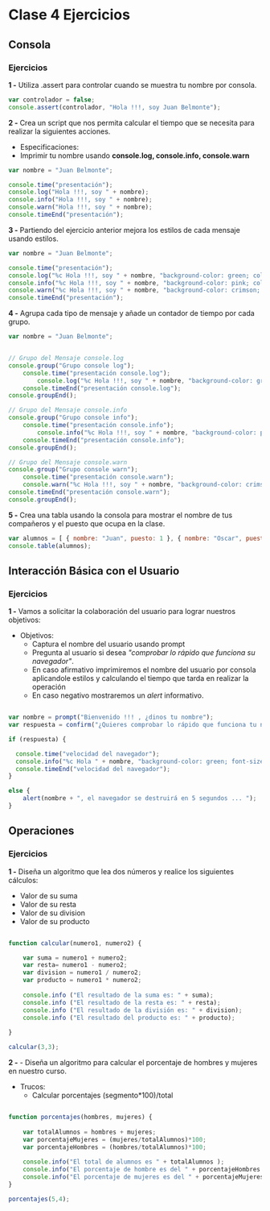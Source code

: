 # Clase 4 Ejercicios
## Consola
### Ejercicios


**1 -** Utiliza .assert para controlar cuando se muestra tu nombre por consola.

```javascript
var controlador = false;
console.assert(controlador, "Hola !!!, soy Juan Belmonte");
```

**2 -** Crea un script que nos permita calcular el tiempo que se necesita para realizar la siguientes acciones.
- Especificaciones:
- Imprimir tu nombre usando **console.log, console.info, console.warn**

```javascript
var nombre = "Juan Belmonte";

console.time("presentación");
console.log("Hola !!!, soy " + nombre);
console.info("Hola !!!, soy " + nombre);
console.warn("Hola !!!, soy " + nombre);
console.timeEnd("presentación");
```

**3 -** Partiendo del ejercicio anterior mejora los estilos de cada mensaje usando estilos.

```javascript
var nombre = "Juan Belmonte";

console.time("presentación");
console.log("%c Hola !!!, soy " + nombre, "background-color: green; color: brown; font-size: 20px;");
console.info("%c Hola !!!, soy " + nombre, "background-color: pink; color: cyan; font-size: 40px;");
console.warn("%c Hola !!!, soy " + nombre, "background-color: crimson; color: black; font-size: 60px;");
console.timeEnd("presentación");
```

**4 -** Agrupa cada tipo de mensaje y añade un contador de tiempo por cada grupo.

```javascript
var nombre = "Juan Belmonte";


// Grupo del Mensaje console.log
console.group("Grupo console log");
	console.time("presentación console.log");
		console.log("%c Hola !!!, soy " + nombre, "background-color: green; color: brown; font-size: 20px;");
	console.timeEnd("presentación console.log");
console.groupEnd();

// Grupo del Mensaje console.info
console.group("Grupo console info");
	console.time("presentación console.info");
		console.info("%c Hola !!!, soy " + nombre, "background-color: pink; color: cyan; font-size: 40px;");
	console.timeEnd("presentación console.info");
console.groupEnd();

// Grupo del Mensaje console.warn
console.group("Grupo console warn");
	console.time("presentación console.warn");
	console.warn("%c Hola !!!, soy " + nombre, "background-color: crimson; color: black; font-size: 60px;");
console.timeEnd("presentación console.warn");
console.groupEnd();

```

**5 -** Crea una tabla usando la consola para mostrar el nombre de tus compañeros y el puesto que ocupa en la clase.

```javascript
var alumnos = [ { nombre: "Juan", puesto: 1 }, { nombre: "Oscar", puesto: 2 }, { nombre: "Paul", puesto: 3 }, { nombre: "Nuria", puesto: 4 }, { nombre: "Noemi", puesto: 5 }, { nombre: "Oliver", puesto: 6 }];
console.table(alumnos);

```


## Interacción Básica con el Usuario
### Ejercicios

**1 -** Vamos a solicitar la colaboración del usuario para lograr nuestros objetivos:
- Objetivos:
	-  Captura el nombre del usuario usando prompt
	-  Pregunta al usuario si desea *"comprobar lo rápido que funciona su navegador"*.
	-  En caso afirmativo imprimiremos el nombre del usuario por consola aplicandole estilos y calculando el tiempo que tarda en realizar la operación
    - En caso negativo mostraremos un *alert* informativo.

```javascript

var nombre = prompt("Bienvenido !!! , ¿dinos tu nombre");
var respuesta = confirm("¿Quieres comprobar lo rápido que funciona tu navegador?");

if (respuesta) {

  console.time("velocidad del navegador");
  console.info("%c Hola " + nombre, "background-color: green; font-size: 30px"); 
  console.timeEnd("velocidad del navegador");
}

else {
	alert(nombre + ", el navegador se destruirá en 5 segundos ... ");
}

```

## Operaciones
### Ejercicios

**1 -** Diseña un algoritmo que lea dos números y realice los siguientes cálculos:
- Valor de su suma
- Valor de su resta
- Valor de su division
- Valor de su producto

```javascript

function calcular(numero1, numero2) {

	var suma = numero1 + numero2;
    var resta= numero1 - numero2;
    var division = numero1 / numero2;
    var producto = numero1 * numero2;
 
    console.info ("El resultado de la suma es: " + suma);
    console.info ("El resultado de la resta es: " + resta);
    console.info ("El resultado de la división es: " + division);
    console.info ("El resultado del producto es: " + producto);
  
}

calcular(3,3);

```

**2 -** - Diseña un algoritmo para calcular el porcentaje de hombres y mujeres en nuestro curso.
- Trucos:
	- Calcular porcentajes (segmento*100)/total

```javascript

function porcentajes(hombres, mujeres) {
  
    var totalAlumnos = hombres + mujeres;
    var porcentajeMujeres = (mujeres/totalAlumnos)*100; 
    var porcentajeHombres = (hombres/totalAlumnos)*100; 
  
    console.info("El total de alumnos es " + totalAlumnos );
    console.info("El porcentaje de hombre es del " + porcentajeHombres + " %" );
    console.info("El porcentaje de mujeres es del " + porcentajeMujeres + " %" );
}

porcentajes(5,4);

```